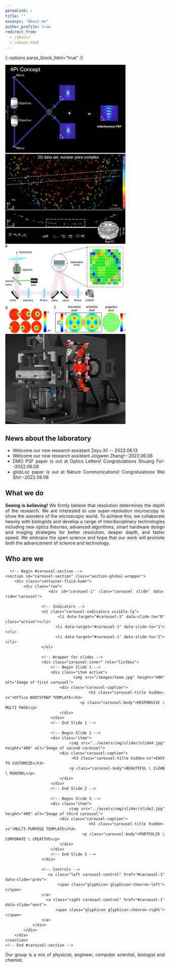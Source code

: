 ```yaml
---
permalink: /
title: ""
excerpt: "About me"
author_profile: true
redirect_from: 
  - /about/
  - /about.html
---
```


{::options parse_block_html="true" /}

<style>
    .area_pics img{
        width:380px;
        margin-left:50px
        float:left;
    }
</style>

<div class="area_pics">
 <img src="/images/research1.png" />
 <img src="/images/research2.png" />
</div>
<div class="area_pics">
 <img src="/images/research3.png" />
 <img src="/images/research4.jpg" />
</div>


<body align="justify">

## News about the laboratory
* Welcome our new research assistant Zeyu Xi! -- 2022.06.13
* Welcome our new research assistant Jingwen Zhang!--2022.06.08
* DMO PSF paper is out at Optics Letters! Congratulations Shuang Fu!--2022.06.08
* globLoc paper is out at Nature Communications! Congratulations Wei Shi!--2022.06.06

## What we do
<b>Seeing is believing! </b> We firmly believe that resolution determines the depth of the research. We are interested to use super-resolution microscopy to show the wonders of the microscopic world. To achieve this, we collaborate heavily with biologists and develop a range of interdisciplinary technologies including new optics theories, advanced algorithms, smart hardware design and imaging strategies for better resolution, deeper depth, and faster speed. We embrace the open science and hope that our work will promote both the advancement of science and technology.

## Who are we
      <!-- Begin #carousel-section -->
    <section id="carousel-section" class="section-global-wrapper"> 
        <div class="container-fluid-kamn">
            <div class="row">
                <div id="carousel-1" class="carousel slide" data-ride="carousel">

                    <!-- Indicators -->
                    <ol class="carousel-indicators visible-lg">
                        <li data-target="#carousel-1" data-slide-to="0" class="active"></li>
                        <li data-target="#carousel-1" data-slide-to="1"></li>
                        <li data-target="#carousel-1" data-slide-to="2"></li>
                    </ol>
        
                    <!-- Wrapper for slides -->
                    <div class="carousel-inner" role="listbox">
                        <!-- Begin Slide 1 -->
                        <div class="item active">
                            <img src="/images/team.jpg" height="400" alt="Image of first carousel">
                            <div class="carousel-caption">
                                <h3 class="carousel-title hidden-xs">Office BOOTSTRAP TEMPLATE</h3>
                                <p class="carousel-body">RESPONSIVE \ MULTI PAGE</p>
                            </div>
                        </div>
                        <!-- End Slide 1 -->

                        <!-- Begin Slide 2 -->
                        <div class="item">
                            <img src="../assets/img/slider/slide4.jpg" height="400" alt="Image of second carousel">
                            <div class="carousel-caption">
                                <h3 class="carousel-title hidden-xs">EASY TO CUSTOMIZE</h3>
                                <p class="carousel-body">BEAUTIFUL \ CLEAN \ MINIMAL</p>
                            </div>
                        </div>
                        <!-- End Slide 2 -->

                        <!-- Begin Slide 3 -->
                        <div class="item">
                            <img src="../assets/img/slider/slide2.jpg" height="400" alt="Image of third carousel">
                            <div class="carousel-caption">
                                <h3 class="carousel-title hidden-xs">MULTI-PURPOSE TEMPLATE</h3>
                                <p class="carousel-body">PORTFOLIO \ CORPORATE \ CREATIVE</p>
                            </div>
                        </div>
                        <!-- End Slide 3 -->
                    </div>
        
                    <!-- Controls -->
                    <a class="left carousel-control" href="#carousel-1" data-slide="prev">
                        <span class="glyphicon glyphicon-chevron-left"></span>
                    </a>
                    <a class="right carousel-control" href="#carousel-1" data-slide="next">
                        <span class="glyphicon glyphicon-chevron-right"></span>
                    </a>
                </div>
            </div>
        </div>
    </section>
    <!-- End #carousel-section -->
  
  

  
Our group is a mix of physicist, engineer, computer scientist, biologist and chemist. 
  





